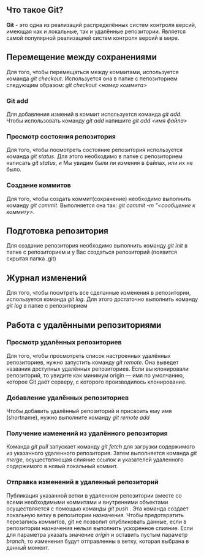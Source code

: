 ## Что такое Git?
**Git** - это одна из реализаций распределённых систем контроля версий, имеющая как и локальные, так и удалённые репозитории. Является самой популярной реализацией систем контроля версий в мире.

## Перемещение между сохранениями
Для того, чтобы перемещаться между коммитами, используется команда *git checkout*. Используется она в папке с пепозиторием следующим образом: *git checkout <номер коммита>*

### Git add
Для добавления измений в коммит используется команда *git add*. Чтобы использовать команду *git add* напишите *git add <имя файла>*

### Просмотр состояния репозитория
Для того, чтобы посмотреть состояние репозитория используется команда *git status*. Для этого необходимо в папке с репозиторием написать *git status*, и Мы увидим были ли измения в файлах, или их не было.

### Создание коммитов
Для того, чтобы создать коммит(сохранение) необходимо выполнить команду *git commit*. Выполняется она так: *git commit -m "<сообщение к коммиту>*.

## Подготовка репозитория
Для создание репозитория необходимо выполнить команду *git init*  в папке с репозиторием и у Вас создаться репозиторий (появится скрытая папка .git)
## Журнал изменений
Для того, чтобы посмтреть все сделанные изменения в репозитории, используется команда *git log*. Для этого достаточно выполнить команду *git log* в папке с репозиторием

## Работа с удалёнными репозиториями

### Просмотр удалённых репозиториев
Для того, чтобы просмотреть список настроенных удалённых репозиториев, нужно запустить команду *git remote*. Она выведет названия доступных удалённых репозиториев. Если вы клонировали репозиторий, то увидите как минимум origin — имя по умолчанию, которое Git даёт серверу, с которого производилось клонирование.

### Добавление удалённых репозиториев
Чтобы добавить удалённый репозиторий и присвоить ему имя (shortname), нужно выполните команду *git remote add <shortname> <url>*

### Получение изменений из удалённого репозитория
Команда *git pull* запускает команду *git fetch* для загрузки содержимого из указанного удаленного репозитория. Затем выполняется команда *git merge*, осуществляющая слияние ссылок и указателей удаленного содержимого в новый локальный коммит.

### Отправка изменений в удаленный репозиторий
Публикация указанной ветки в удаленном репозитории вместе со всеми необходимыми коммитами и внутренними объектами осуществляется с помощью команды *git push <remote> <branch>*. Эта команда создает локальную ветку в репозитории назначения. Чтобы предотвратить перезапись коммитов, git не позволит опубликовать данные, если в репозитории назначения нельзя выполнить ускоренное слияние. Если для параметра указать значение *origin* и оставить пустым параметр *branch*, то изменения будут отправленны в ветку, которая выбрана в данный момент.